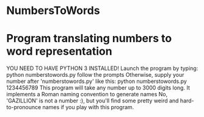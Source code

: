 # NumbersToWords
# Program translating numbers to word representation
YOU NEED TO HAVE PYTHON 3 INSTALLED!
Launch the program by typing: python numberstowords.py 
follow the prompts
Otherwise, supply your number after 'numberstowords.py'
like this: python numberstowords.py 1234456789
This program will take any number up to 3000 digits long.
It implements a Roman naming convention to generate names
No, 'GAZILLION' is not a number :), but you'll find some pretty weird and hard-to-pronounce names if you play with this program.
